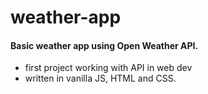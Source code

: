 # weather-app
#### Basic weather app using Open Weather API. 
- first project working with API in web dev
- written in vanilla JS, HTML and CSS.
